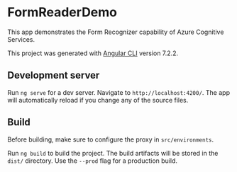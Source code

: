 # FormReaderDemo

This app demonstrates the Form Recognizer capability of Azure Cognitive Services.

This project was generated with [Angular CLI](https://github.com/angular/angular-cli) version 7.2.2.

## Development server

Run `ng serve` for a dev server. Navigate to `http://localhost:4200/`. The app will automatically reload if you change any of the source files.

## Build

Before building, make sure to configure the proxy in `src/environments`.

Run `ng build` to build the project. The build artifacts will be stored in the `dist/` directory. Use the `--prod` flag for a production build.